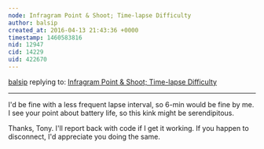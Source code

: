 ```yaml
---
node: Infragram Point & Shoot; Time-lapse Difficulty
author: balsip
created_at: 2016-04-13 21:43:36 +0000
timestamp: 1460583816
nid: 12947
cid: 14229
uid: 422670
---
```




[balsip](../profile/balsip) replying to: [Infragram Point & Shoot; Time-lapse Difficulty](../notes/balsip/04-09-2016/infragram-point-shoot-time-lapse-difficulty)

----
I'd be fine with a less frequent lapse interval, so 6-min would be fine by me. I see your point about battery life, so this kink might be serendipitous.

Thanks, Tony. I'll report back with code if I get it working. If you happen to disconnect, I'd appreciate you doing the same.